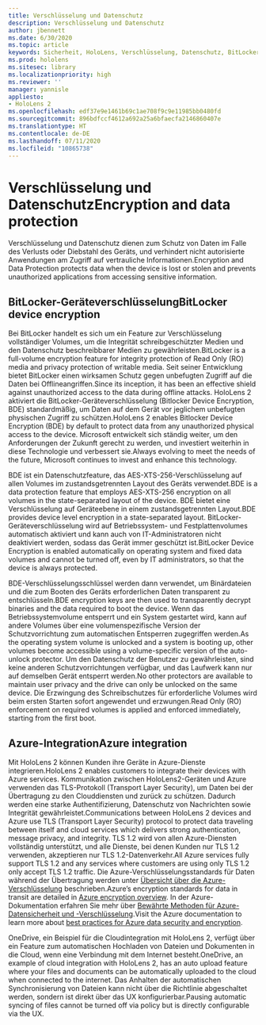 ```yaml
---
title: Verschlüsselung und Datenschutz
description: Verschlüsselung und Datenschutz
author: jbennett
ms.date: 6/30/2020
ms.topic: article
keywords: Sicherheit, HoloLens, Verschlüsselung, Datenschutz, BitLocker-Gerät, BitLocker, bitlocker, BitLocker-Verschlüsselung, Azure-Integration,
ms.prod: hololens
ms.sitesec: library
ms.localizationpriority: high
ms.reviewer: ''
manager: yannisle
appliesto:
- HoloLens 2
ms.openlocfilehash: edf37e9e1461b69c1ae708f9c9e11985bb0480fd
ms.sourcegitcommit: 896bdfccf4612a692a25a6bfaecfa2146860407e
ms.translationtype: HT
ms.contentlocale: de-DE
ms.lasthandoff: 07/11/2020
ms.locfileid: "10865738"
---
```

# <span data-ttu-id="1fea7-104">Verschlüsselung und Datenschutz</span><span class="sxs-lookup"><span data-stu-id="1fea7-104">Encryption and data protection</span></span>

<span data-ttu-id="1fea7-105">Verschlüsselung und Datenschutz dienen zum Schutz von Daten im Falle des Verlusts oder Diebstahl des Geräts, und verhindert nicht autorisierte Anwendungen am Zugriff auf vertrauliche Informationen.</span><span class="sxs-lookup"><span data-stu-id="1fea7-105">Encryption and Data Protection protects data when the device is lost or stolen and prevents unauthorized applications from accessing sensitive information.</span></span>

## <span data-ttu-id="1fea7-106">BitLocker-Geräteverschlüsselung</span><span class="sxs-lookup"><span data-stu-id="1fea7-106">BitLocker device encryption</span></span>

<span data-ttu-id="1fea7-107">Bei BitLocker handelt es sich um ein Feature zur Verschlüsselung vollständiger Volumes, um die Integrität schreibgeschützter Medien und den Datenschutz beschreibbarer Medien zu gewährleisten.</span><span class="sxs-lookup"><span data-stu-id="1fea7-107">BitLocker is a full-volume encryption feature for integrity protection of Read Only (RO) media and privacy protection of writable media.</span></span>  <span data-ttu-id="1fea7-108">Seit seiner Entwicklung bietet BitLocker einen wirksamen Schutz gegen unbefugten Zugriff auf die Daten bei Offlineangriffen.</span><span class="sxs-lookup"><span data-stu-id="1fea7-108">Since its inception, it has been an effective shield against unauthorized access to the data during offline attacks.</span></span> <span data-ttu-id="1fea7-109">HoloLens 2 aktiviert die BitLocker-Geräteverschlüsselung (Bitlocker Device Encryption, BDE) standardmäßig, um Daten auf dem Gerät vor jeglichem unbefugten physischen Zugriff zu schützen.</span><span class="sxs-lookup"><span data-stu-id="1fea7-109">HoloLens 2 enables Bitlocker Device Encryption (BDE) by default to protect data from any unauthorized physical access to the device.</span></span> <span data-ttu-id="1fea7-110">Microsoft entwickelt sich ständig weiter, um den Anforderungen der Zukunft gerecht zu werden, und investiert weiterhin in diese Technologie und verbessert sie.</span><span class="sxs-lookup"><span data-stu-id="1fea7-110">Always evolving to meet the needs of the future, Microsoft continues to invest and enhance this technology.</span></span>

<span data-ttu-id="1fea7-111">BDE ist ein Datenschutzfeature, das AES-XTS-256-Verschlüsselung auf allen Volumes im zustandsgetrennten Layout des Geräts verwendet.</span><span class="sxs-lookup"><span data-stu-id="1fea7-111">BDE is a data protection feature that employs AES-XTS-256 encryption on all volumes in the state-separated layout of the device.</span></span> <span data-ttu-id="1fea7-112">BDE bietet eine Verschlüsselung auf Geräteebene in einem zustandsgetrennten Layout.</span><span class="sxs-lookup"><span data-stu-id="1fea7-112">BDE provides device level encryption in a state-separated layout.</span></span> <span data-ttu-id="1fea7-113">BitLocker-Geräteverschlüsselung wird auf Betriebssystem- und Festplattenvolumes automatisch aktiviert und kann auch von IT-Administratoren nicht deaktiviert werden, sodass das Gerät immer geschützt ist.</span><span class="sxs-lookup"><span data-stu-id="1fea7-113">BitLocker Device Encryption is enabled automatically on operating system and fixed data volumes and cannot be turned off, even by IT administrators, so that the device is always protected.</span></span>

<span data-ttu-id="1fea7-114">BDE-Verschlüsselungsschlüssel werden dann verwendet, um Binärdateien und die zum Booten des Geräts erforderlichen Daten transparent zu entschlüsseln.</span><span class="sxs-lookup"><span data-stu-id="1fea7-114">BDE encryption keys are then used to transparently decrypt binaries and the data required to boot the device.</span></span> <span data-ttu-id="1fea7-115">Wenn das Betriebssystemvolume entsperrt und ein System gestartet wird, kann auf andere Volumes über eine volumenspezifische Version der Schutzvorrichtung zum automatischen Entsperren zugegriffen werden.</span><span class="sxs-lookup"><span data-stu-id="1fea7-115">As the operating system volume is unlocked and a system is booting up, other volumes become accessible using a volume-specific version of the auto-unlock protector.</span></span> <span data-ttu-id="1fea7-116">Um den Datenschutz der Benutzer zu gewährleisten, sind keine anderen Schutzvorrichtungen verfügbar, und das Laufwerk kann nur auf demselben Gerät entsperrt werden.</span><span class="sxs-lookup"><span data-stu-id="1fea7-116">No other protectors are available to maintain user privacy and the drive can only be unlocked on the same device.</span></span> <span data-ttu-id="1fea7-117">Die Erzwingung des Schreibschutzes für erforderliche Volumes wird beim ersten Starten sofort angewendet und erzwungen.</span><span class="sxs-lookup"><span data-stu-id="1fea7-117">Read Only (RO) enforcement on required volumes is applied and enforced immediately, starting from the first boot.</span></span>

## <span data-ttu-id="1fea7-118">Azure-Integration</span><span class="sxs-lookup"><span data-stu-id="1fea7-118">Azure integration</span></span> 

<span data-ttu-id="1fea7-119">Mit HoloLens 2 können Kunden ihre Geräte in Azure-Dienste integrieren.</span><span class="sxs-lookup"><span data-stu-id="1fea7-119">HoloLens 2 enables customers to integrate their devices with Azure services.</span></span> <span data-ttu-id="1fea7-120">Kommunikation zwischen HoloLens2-Geräten und Azure verwenden das TLS-Protokoll (Transport Layer Security), um Daten bei der Übertragung zu den Clouddiensten und zurück zu schützen. Dadurch werden eine starke Authentifizierung, Datenschutz von Nachrichten sowie Integrität gewährleistet.</span><span class="sxs-lookup"><span data-stu-id="1fea7-120">Communications between HoloLens 2 devices and Azure use TLS (Transport Layer Security) protocol to protect data traveling between itself and cloud services which delivers strong authentication, message privacy, and integrity.</span></span> <span data-ttu-id="1fea7-121">TLS 1.2 wird von allen Azure-Diensten vollständig unterstützt, und alle Dienste, bei denen Kunden nur TLS 1.2 verwenden, akzeptieren nur TLS 1.2-Datenverkehr.</span><span class="sxs-lookup"><span data-stu-id="1fea7-121">All Azure services fully support TLS 1.2 and any services where customers are using only TLS 1.2 only accept TLS 1.2 traffic.</span></span> <span data-ttu-id="1fea7-122">Die Azure-Verschlüsselungsstandards für Daten während der Übertragung werden unter [Übersicht über die Azure-Verschlüsselung](https://docs.microsoft.com/azure/security/fundamentals/encryption-overview) beschrieben.</span><span class="sxs-lookup"><span data-stu-id="1fea7-122">Azure’s encryption standards for data in transit are detailed in [Azure encryption overview](https://docs.microsoft.com/azure/security/fundamentals/encryption-overview).</span></span> <span data-ttu-id="1fea7-123">In der Azure-Dokumentation erfahren Sie mehr über [Bewährte Methoden für Azure-Datensicherheit und -Verschlüsselung](https://docs.microsoft.com/azure/security/fundamentals/data-encryption-best-practices).</span><span class="sxs-lookup"><span data-stu-id="1fea7-123">Visit the Azure documentation to learn more about [best practices for Azure data security and encryption](https://docs.microsoft.com/azure/security/fundamentals/data-encryption-best-practices).</span></span> 

<span data-ttu-id="1fea7-124">OneDrive, ein Beispiel für die Cloudintegration mit HoloLens 2, verfügt über ein Feature zum automatischen Hochladen von Dateien und Dokumenten in die Cloud, wenn eine Verbindung mit dem Internet besteht.</span><span class="sxs-lookup"><span data-stu-id="1fea7-124">OneDrive, an example of cloud integration with HoloLens 2, has an auto upload feature where your files and documents can be automatically uploaded to the cloud when connected to the internet.</span></span> <span data-ttu-id="1fea7-125">Das Anhalten der automatischen Synchronisierung von Dateien kann nicht über die Richtlinie abgeschaltet werden, sondern ist direkt über das UX konfigurierbar.</span><span class="sxs-lookup"><span data-stu-id="1fea7-125">Pausing automatic syncing of files cannot be turned off via policy but is directly configurable via the UX.</span></span> 
